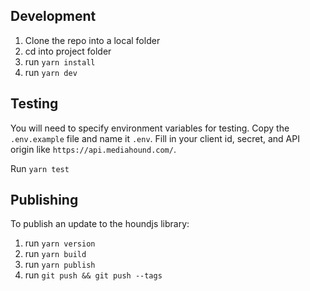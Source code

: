 ## Development

1. Clone the repo into a local folder
2. cd into project folder
3. run `yarn install`
4. run `yarn dev`

## Testing

You will need to specify environment variables for testing. Copy the `.env.example` file and name it `.env`. Fill in your client id, secret, and API origin like `https://api.mediahound.com/`.

Run `yarn test`

## Publishing

To publish an update to the houndjs library:

1. run `yarn version`
2. run `yarn build`
3. run `yarn publish`
4. run `git push && git push --tags`
